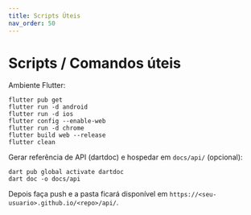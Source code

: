 ```yaml
---
title: Scripts Úteis
nav_order: 50
---
```


# Scripts / Comandos úteis

Ambiente Flutter:
```
flutter pub get
flutter run -d android
flutter run -d ios
flutter config --enable-web
flutter run -d chrome
flutter build web --release
flutter clean
```

Gerar referência de API (dartdoc) e hospedar em `docs/api/` (opcional):
```
dart pub global activate dartdoc
dart doc -o docs/api
```
Depois faça push e a pasta ficará disponível em `https://<seu-usuario>.github.io/<repo>/api/`.

